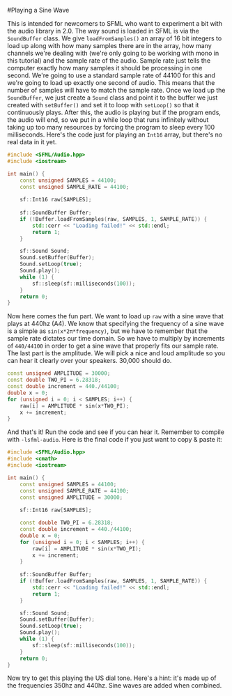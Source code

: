 
#Playing a Sine Wave

This is intended for newcomers to SFML who want to experiment a bit with the audio library in 2.0. The way sound is loaded in SFML is via the `SoundBuffer` class. We give `loadFromSamples()` an array of 16 bit integers to load up along with how many samples there are in the array, how many channels we're dealing with (we're only going to be working with mono in this tutorial) and the sample rate of the audio. Sample rate just tells the computer exactly how many samples it should be processing in one second. We're going to use a standard sample rate of 44100 for this and we're going to load up exactly one second of audio. This means that the number of samples will have to match the sample rate. Once we load up the `SoundBuffer`, we just create a `Sound` class and point it to the buffer we just created with `setBuffer()` and set it to loop with `setLoop()` so that it continuously plays. After this, the audio is playing but if the program ends, the audio will end, so we put in a while loop that runs infinitely without taking up too many resources by forcing the program to sleep every 100 milliseconds. Here's the code just for playing an `Int16` array, but there's no real data in it yet.

```cpp
#include <SFML/Audio.hpp>
#include <iostream>

int main() {
	const unsigned SAMPLES = 44100;
	const unsigned SAMPLE_RATE = 44100;
	
	sf::Int16 raw[SAMPLES];
	
	sf::SoundBuffer Buffer;
	if (!Buffer.loadFromSamples(raw, SAMPLES, 1, SAMPLE_RATE)) {
		std::cerr << "Loading failed!" << std::endl;
		return 1;
	}

	sf::Sound Sound;
	Sound.setBuffer(Buffer);
	Sound.setLoop(true);
	Sound.play();
	while (1) {
		sf::sleep(sf::milliseconds(100));
	}
	return 0;
}
```

Now here comes the fun part. We want to load up `raw` with a sine wave that plays at 440hz (A4). We know that specifying the frequency of a sine wave is a simple as `sin(x*2π*frequency)`, but we have to remember that the sample rate dictates our time domain. So we have to multiply by increments of `440/44100` in order to get a sine wave that properly fits our sample rate. The last part is the amplitude. We will pick a nice and loud amplitude so you can hear it clearly over your speakers. 30,000 should do.

```cpp
const unsigned AMPLITUDE = 30000;
const double TWO_PI = 6.28318;
const double increment = 440./44100;
double x = 0;
for (unsigned i = 0; i < SAMPLES; i++) {
	raw[i] = AMPLITUDE * sin(x*TWO_PI);
	x += increment;
}
```
And that's it! Run the code and see if you can hear it. Remember to compile with `-lsfml-audio`. Here is the final code if you just want to copy & paste it:

```cpp
#include <SFML/Audio.hpp>
#include <cmath>
#include <iostream>

int main() {
	const unsigned SAMPLES = 44100;
	const unsigned SAMPLE_RATE = 44100;
	const unsigned AMPLITUDE = 30000;
	
	sf::Int16 raw[SAMPLES];

	const double TWO_PI = 6.28318;
	const double increment = 440./44100;
	double x = 0;
	for (unsigned i = 0; i < SAMPLES; i++) {
		raw[i] = AMPLITUDE * sin(x*TWO_PI);
		x += increment;
	}
	
	sf::SoundBuffer Buffer;
	if (!Buffer.loadFromSamples(raw, SAMPLES, 1, SAMPLE_RATE)) {
		std::cerr << "Loading failed!" << std::endl;
		return 1;
	}

	sf::Sound Sound;
	Sound.setBuffer(Buffer);
	Sound.setLoop(true);
	Sound.play();
	while (1) {
		sf::sleep(sf::milliseconds(100));
	}
	return 0;
}
```

Now try to get this playing the US dial tone. Here's a hint: it's made up of the frequencies 350hz and 440hz. Sine waves are added when combined.